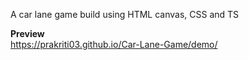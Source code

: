 A car lane game build using HTML canvas, CSS and TS 

**Preview** <br>
https://prakriti03.github.io/Car-Lane-Game/demo/
